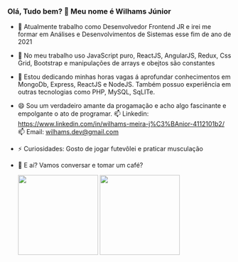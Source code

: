 ### Olá, Tudo bem? 👋 Meu nome é Wilhams Júnior 
- 🔭 Atualmente trabalho como Desenvolvedor Frontend JR e irei me formar em Análises e Desenvolvimentos de Sistemas esse fim de ano de 2021
- 🌱 No meu trabalho uso JavaScript puro, ReactJS, AngularJS, Redux, Css Grid, Bootstrap e manipulações de arrays e obejtos são constantes
- 👯  Estou dedicando minhas horas vagas á aprofundar conhecimentos em MongoDb, Express, ReactJS e NodeJS.
Também possuo experiência em outras tecnologias como PHP, MySQL, SqLITe.
- 😄 Sou um verdadeiro amante da progamação e acho algo fascinante e empolgante o ato de programar.
📫 Linkedin: https://www.linkedin.com/in/wilhams-meira-j%C3%BAnior-4112101b2/
📫 Email: wilhams.dev@gmail.com
- ⚡ Curiosidades: Gosto de jogar futevôlei e praticar musculação
- 🌱 E aí? Vamos conversar e tomar um café?

  <img height="180em" src="https://github-readme-stats.vercel.app/api?username=wilhamsJW&show_icons=true&theme=radical&include_all_commits=true&count_private=true"/>

  <img height="180em" src="https://github-readme-stats.vercel.app/api/top-langs/?username=wilhamsJW&layout=compact&langs_count=7&theme=radical"/>

<!--
**wilhamsJW/wilhamsJW** is a ✨ _special_ ✨ repository because its `README.md` (this file) appears on your GitHub profile.

Here are some ideas to get you started:

- 🔭 I’m currently working on ...
- 🌱 I’m currently learning ...
- 👯 I’m looking to collaborate on ...
- 🤔 I’m looking for help with ...
- 💬 Ask me about ...
- 📫 How to reach me: ...
- 😄 Pronouns: ...
- ⚡ Fun fact: ...
-->

